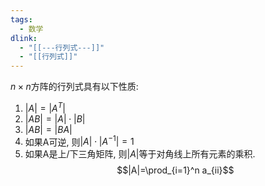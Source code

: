 ```yaml
---
tags:
  - 数学
dlink:
  - "[[---行列式---]]"
  - "[[行列式]]"
---
```

$n \times n$方阵的行列式具有以下性质: 
1. $|A| = |A^T|$
2. $|AB| = |A| \cdot |B|$
3. $|AB| = |BA|$
4. 如果A可逆, 则$|A|\cdot|A^{-1}| =  1$ 
5. 如果A是上/下三角矩阵, 则$|A|$等于对角线上所有元素的乘积. 
$$|A|=\prod_{i=1}^n a_{ii}$$
